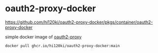 # oauth2-proxy-docker

<https://github.com/hi120ki/oauth2-proxy-docker/pkgs/container/oauth2-proxy-docker>

simple docker image of [oauth2-proxy](https://github.com/oauth2-proxy/oauth2-proxy)

```
docker pull ghcr.io/hi120ki/oauth2-proxy-docker:main
```
